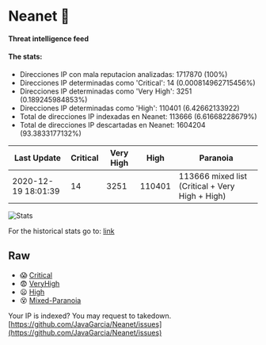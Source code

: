 # Neanet :hocho:
#### Threat intelligence feed
#### The stats:

- Direcciones IP con mala reputacion analizadas: 1717870 (100%)
- Direcciones IP determinadas como 'Critical':  14 (0.000814962715456%)
- Direcciones IP determinadas como 'Very High':  3251 (0.189245984853%)
- Direcciones IP determinadas como 'High':  110401 (6.42662133922)
- Total de direcciones IP indexadas en Neanet:  113666 (6.61668228679%)
- Total de direcciones IP descartadas en Neanet:  1604204 (93.3833177132%)

| Last Update | Critical | Very High | High | Paranoia |
| --- | --- | --- | --- | --- |
| 2020-12-19 18:01:39 | 14 | 3251 | 110401 | 113666 mixed list (Critical + Very High + High)|

![Stats](https://docs.google.com/spreadsheets/d/e/2PACX-1vSnaNMIXVabIpDJjufMlzH7poXnshF3mgd8Is1g9ytUEzVsP5my4Trn8f-xkoLLQ38xpL3HtmUexLo6/pubchart?oid=501124687&format=image)

For the historical stats go to: [link](/stats.csv)
## Raw
- :scream: [Critical](https://raw.githubusercontent.com/JavaGarcia/Neanet/master/blacklists/neanet_critical.txt)
- :fearful: [VeryHigh](https://raw.githubusercontent.com/JavaGarcia/Neanet/master/blacklists/neanet_veryHigh.txtt)
- :frowning: [High](https://raw.githubusercontent.com/JavaGarcia/Neanet/master/blacklists/neanet_high.txt)
- :dizzy_face: [Mixed-Paranoia](https://raw.githubusercontent.com/JavaGarcia/Neanet/master/blacklists/neanet_all.txt)


Your IP is indexed? You may request to takedown. [https://github.com/JavaGarcia/Neanet/issues](https://github.com/JavaGarcia/Neanet/issues)











































































































































































































































































































































































































































































































































































































































































































































































































































































































































































































































































































































































































































































































































































































































































































































































































































































































































































































































































































































































































































































































































































































































































































































































































































































































































































































































































































































































































































































































































































































